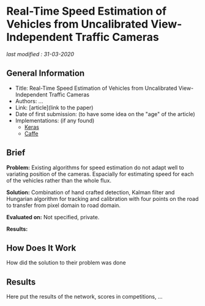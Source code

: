# Real-Time Speed Estimation of Vehicles from Uncalibrated View-Independent Traffic Cameras

_last modified : 31-03-2020_

## General Information 

- Title: Real-Time Speed Estimation of Vehicles from Uncalibrated View-Independent Traffic Cameras
- Authors: ...
- Link: [article](link to the paper)
- Date of first submission: (to have some idea on the "age" of the article)
- Implementations: (if any found)
    - [Keras](http://awesomelink1)
    - [Caffe](http://awesomelink2)

## Brief

**Problem:** Existing algorithms for speed estimation do not adapt well to variating position of the cameras. Espacially for estimating speed for each of the vehicles rather than the whole flux.

**Solution:** Combination of hand crafted detection, Kalman filter and Hungarian algorithm for tracking and calibration with four points on the road to transfer from pixel domain to road domain.

**Evaluated on:** Not specified, private.

**Results:**

## How Does It Work

How did the solution to their problem was done

## Results

Here put the results of the network, scores in competitions, ...